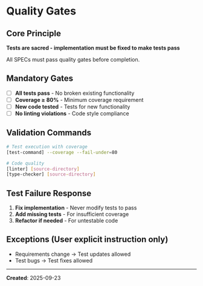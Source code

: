 # Quality Gates

## Core Principle
**Tests are sacred - implementation must be fixed to make tests pass**

All SPECs must pass quality gates before completion.

## Mandatory Gates
- [ ] **All tests pass** - No broken existing functionality
- [ ] **Coverage ≥ 80%** - Minimum coverage requirement
- [ ] **New code tested** - Tests for new functionality
- [ ] **No linting violations** - Code style compliance

## Validation Commands
```bash
# Test execution with coverage
[test-command] --coverage --fail-under=80

# Code quality
[linter] [source-directory]
[type-checker] [source-directory]
```

## Test Failure Response
1. **Fix implementation** - Never modify tests to pass
2. **Add missing tests** - For insufficient coverage
3. **Refactor if needed** - For untestable code

## Exceptions (User explicit instruction only)
- Requirements change → Test updates allowed
- Test bugs → Test fixes allowed

---
**Created**: 2025-09-23
